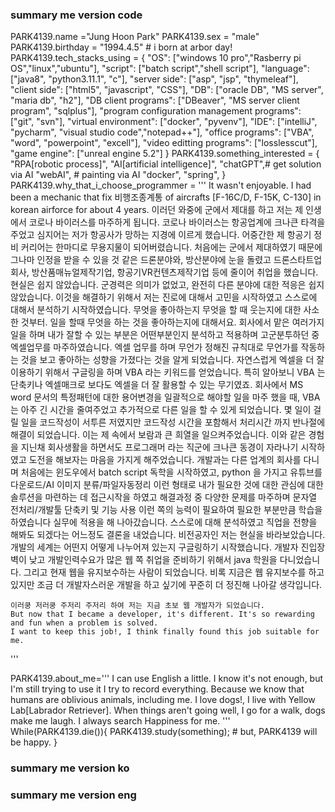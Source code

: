 ### summary me version code
PARK4139.name  ="Jung Hoon Park" 
PARK4139.sex  = "male"
PARK4139.birthday  = "1994.4.5"  # i born at arbor day!
PARK4139.tech_stacks_using  = {
    "OS": ["windows 10 pro","Rasberry pi OS","linux","ubuntu"], 
    "script": ["batch script","shell script"], 
    "language": ["java8", "python3.11.1", "c"], 
    "server side": ["asp", "jsp", "thymeleaf"], 
    "client side": ["html5", "javascript", "CSS"],
    "DB": ["oracle DB", "MS server", "maria db", "h2"],
    "DB client programs": ["DBeaver", "MS server client program", "sqlplus"],
    "program configuration management programs": ["git", "svn"],
    "virtual environment": ["docker", "pyvenv"],
    "IDE": ["intelliJ", "pycharm", "visual studio code","notepad++"],
    "office programs": ["VBA", "word", "powerpoint", "excell"], 
    "video editting programs": ["losslesscut"],
    "game engine": ["unreal engine 5.2"]
}
PARK4139.something_interested  = {
    "RPA[robotic process]",
    "AI[artificial intelligence]",
    "chatGPT",# get solution via AI
    "webAI", # painting via AI
    "docker",
    "spring",
}
PARK4139.why_that_i_choose_programmer  = '''
    It wasn't enjoyable.
    I had been a mechanic that fix 비행조종계통 of aircrafts [F-16C/D, F-15K, C-130] in korean airforce for about 4 years. 
    이러던 와중에 군에서 제대를 하고 저는 제 인생에서 코로나 바이러스를 마주하게 됩니다.
    코로나 바이러스는 항공업계에 크나큰 타격을 주었고 심지어는 저가 항공사가 망하는 지경에 이르게 했습니다.
    어중간한 제 항공기 정비 커리어는 한마디로 무용지물이 되어버렸습니다.
    처음에는 군에서 제대하였기 때문에 그나마 인정을 받을 수 있을 것 같은 드론분야와, 방산분야에 눈을 돌렸고
    드론스타트업회사, 방산품매뉴얼제작기업, 항공기VR컨텐츠제작기업 등에 줄이어 취업을 했습니다.
    현실은 쉽지 않았습니다. 군경력은 의미가 없었고, 완전히 다른 분야에 대한 적응은 쉽지 않았습니다.
    이것을 해결하기 위해서 저는 진로에 대해서 고민을 시작하였고 스스로에 대해서 분석하기 시작하였습니다. 무엇을 좋아하는지 무엇을 할 때 웃는지에 대한 사소한 것부터.
    일을 할때 무엇을 하는 것을 좋아하는지에 대해서요. 회사에서 맡은 여러가지 일을 하며 내가 잘할 수 있는 부분은 어떤부분인지 분석하고 적용하며 고군분투하던 중 엑셀업무를 마주하였습니다.
    엑셀 업무를 하며 무언가 정해진 규칙대로 무언가를 작동하는 것을 보고 좋아하는 성향을 가졌다는 것을 알게 되었습니다.
    자연스럽게 엑셀을 더 잘 이용하기 위해서 구글링을 하며 VBA 라는 키워드를 얻었습니다. 특히 알아보니 VBA 는 단축키나 엑셀매크로 보다도 엑셀을 더 잘 활용할 수 있는 무기였죠.
    회사에서 MS word 문서의 특정패턴에 대한 용어변경을 일괄적으로 해야할 일을 마주 했을 때, VBA는 아주 긴 시간을 줄여주었고 추가적으로 다른 일을 할 수 있게 되었습니다.
    몇 일이 걸릴 일을 코드작성이 서투른 저였지만 코드작성 시간을 포함해서 처리시간 까지 반나절에 해결이 되었습니다. 이는 제 속에서 보람과 큰 희열을 일으켜주었습니다. 
    이와 같은 경험을 지닌채 회사생활을 하면서도 프로그래머 라는 직군에 크나큰 동경이 자라나기 시작하였고 도전을 해보자는 마음을 가지게 해주었습니다.
    개발과는 다른 업계의 회사를 다니며 처음에는 윈도우에서 batch script 독학을 시작하였고, python 을 가지고 유튜브를 다운로드/AI 이미지 분류/파일자동정리 이런 형태로 내가 필요한 것에 대한 관심에 대한 솔루션을 마련하는 데 
    접근시작을 하였고 해결과정 중 다양한 문제를 마주하며 문자열 전처리/개발툴 단축키 및 기능 사용 이런 쪽의 능력이 필요하여 필요한 부분만큼 학습을 하였습니다 실무에 적용을 해 나아갔습니다.
    스스로에 대해 분석하였고 직업을 전향을 해봐도 되겠다는 어느정도 결론을 내었습니다. 비전공자인 저는 현실을 바라보았습니다. 개발의 세계는 어떤지 어떻게 나누어져 있는지 구글링하기 시작했습니다.
    개발자 진입장벽이 낮고 개발인력수요가 많은 웹 쪽 취업을 준비하기 위해서 java 학원을 다니었습니다. 
    그리고 현재 웹을 유지보수하는 사람이 되었습니다. 비록 지금은 웹 유지보수를 하고 있지만 조금 더 개발자스러운 개발을 하고 싶기에 꾸준히 더 정진해 나아갈 생각입니다.

    이러쿵 저러쿵 주저리 주저리 하여 저는 지금 초보 웹 개발자가 되었습니다. 
    But now that I became a developer, it's different. It's so rewarding and fun when a problem is solved.
    I want to keep this job!, I think finally found this job suitable for me.
'''

PARK4139.about_me='''
    I can use English a little. I know it's not enough, but I'm still trying to use it
    I try to record everything. Because we know that humans are oblivious animals, including me.
    I love dogs!, I live with Yellow Lab[Labrador Retriever]. When things aren't going well, I go for a walk, dogs make me laugh.
    I always search Happiness for me.
'''
While(PARK4139.die()){
    PARK4139.study(something); # but, PARK4139 will be happy. 
}


### summary me version ko
  
### summary me version eng

